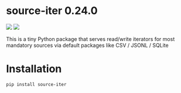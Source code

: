 # source-iter 0.24.0
![](https://img.shields.io/badge/Python-3.9-brightgreen.svg)
[![](https://colab.research.google.com/assets/colab-badge.svg)](https://github.com/nicolay-r/source-iter/blob/master/source_iter_tutorial.ipynb)


This is a tiny Python package that serves read/write iterators for most mandatory sources via default packages like CSV / JSONL / SQLite

# Installation

```bash
pip install source-iter 
```